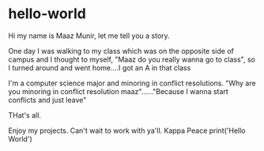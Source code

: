 # hello-world

Hi my name is Maaz Munir, let me tell you a story. 

One day I was walking to my class which was on the opposite side of campus and I thought to myself, "Maaz do you really wanna go to class", so I turned around and went home....I got an A in that class

I'm a computer science major and minoring in conflict resolutions. "Why are you minoring in conflict resolution maaz"......"Because I wanna start conflicts and just leave"

THat's all. 

Enjoy my projects. Can't wait to work with ya'll. 
Kappa
Peace
print('Hello World')

